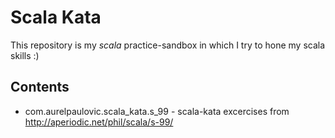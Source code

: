 Scala Kata
==========

This repository is my *scala* practice-sandbox in which I try to hone my scala skills :)

Contents
--------
* com.aurelpaulovic.scala_kata.s_99 - scala-kata excercises from http://aperiodic.net/phil/scala/s-99/